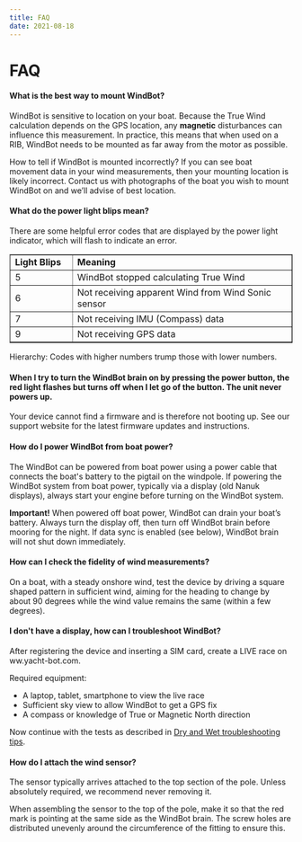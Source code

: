 ```yaml
---
title: FAQ
date: 2021-08-18
---
```


# FAQ

#### What is the best way to mount WindBot?

WindBot is sensitive to location on your boat. Because the True Wind calculation depends on the GPS location, any **magnetic** disturbances can influence this measurement. In practice, this means that when used on a RIB, WindBot needs to be mounted as far away from the motor as possible.

How to tell if WindBot is mounted incorrectly? If you can see boat movement data in your wind measurements, then your mounting location is likely incorrect. Contact us with photographs of the boat you wish to mount WindBot on and we’ll advise of best location.

#### What do the power light blips mean?

There are some helpful error codes that are displayed by the power light indicator, which will flash to indicate an error.

<table border="1" cellpadding="0" cellspacing="0"><tbody><tr><td style="width: 22.0657%;"><strong>Light Blips</strong><br></td><td style="width: 77.6996%;"><strong>Meaning</strong></td></tr><tr><td style="width: 22.0657%;">5</td><td style="width: 77.6996%;">WindBot stopped calculating True Wind<br></td></tr><tr><td style="width: 22.0657%;">6</td><td style="width: 77.6996%;">Not receiving apparent Wind from Wind Sonic sensor<br></td></tr><tr><td style="width: 22.0657%;">7</td><td style="width: 77.6996%;">Not receiving IMU (Compass) data<br></td></tr><tr><td style="width: 22.0657%;">9</td><td style="width: 77.6996%;">Not receiving GPS data<br></td></tr></tbody></table>

Hierarchy: Codes with higher numbers trump those with lower numbers.

#### When I try to turn the WindBot brain on by pressing the power button, the red light flashes but turns off when I let go of the button. The unit never powers up.

Your device cannot find a firmware and is therefore not booting up. See our support website for the latest firmware updates and instructions.

#### How do I power WindBot from boat power?

The WindBot can be powered from boat power using a power cable that connects the boat's battery to the pigtail on the windpole. If powering the WindBot system from boat power, typically via a display (old Nanuk displays), always start your engine before turning on the WindBot system.

**Important!** When powered off boat power, WindBot can drain your boat’s battery. Always turn the display off, then turn off WindBot brain before mooring for the night. If data sync is enabled (see below), WindBot brain will not shut down immediately.

#### How can I check the fidelity of wind measurements?

On a boat, with a steady onshore wind, test the device by driving a square shaped pattern in sufficient wind, aiming for the heading to change by about 90 degrees while the wind value remains the same (within a few degrees).

#### I don't have a display, how can I troubleshoot WindBot?

After registering the device and inserting a SIM card, create a LIVE race on ww.yacht-bot.com.

Required equipment:

- A laptop, tablet, smartphone to view the live race
- Sufficient sky view to allow WindBot to get a GPS fix
- A compass or knowledge of True or Magnetic North direction

Now continue with the tests as described in [Dry and Wet troubleshooting tips](http://support.yacht-bot.com/a/solutions/).

#### How do I attach the wind sensor?

The sensor typically arrives attached to the top section of the pole. Unless absolutely required, we recommend never removing it.

When assembling the sensor to the top of the pole, make it so that the red mark is pointing at the same side as the WindBot brain. The screw holes are distributed unevenly around the circumference of the fitting to ensure this.
